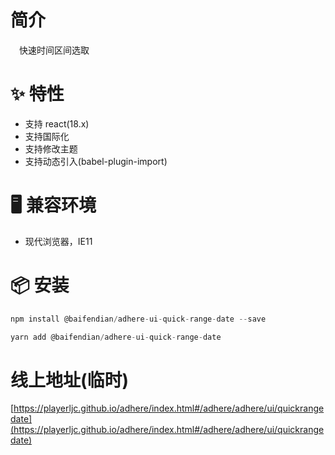 # 简介
&ensp;&ensp;快速时间区间选取

# ✨ 特性
- 支持 react(18.x)
- 支持国际化
- 支持修改主题
- 支持动态引入(babel-plugin-import)

# 🖥 兼容环境
- 现代浏览器，IE11

# 📦 安装
```javascript
npm install @baifendian/adhere-ui-quick-range-date --save
``` 

```javascript
yarn add @baifendian/adhere-ui-quick-range-date
```

# 线上地址(临时)
[https://playerljc.github.io/adhere/index.html#/adhere/adhere/ui/quickrangedate](https://playerljc.github.io/adhere/index.html#/adhere/adhere/ui/quickrangedate)
